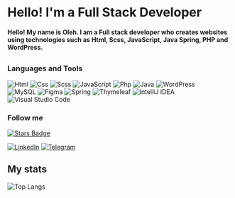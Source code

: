 # Hello! I'm a Full Stack Developer
<b>Hello! My name is Oleh. I am a Full stack developer who creates websites using technologies such as Html, Scss, JavaScript, Java Spring, PHP and WordPress.</b>

##


### Languages and Tools

![Html](https://img.shields.io/badge/-Html-090909?style=for-the-badge&logo=HTML5&logoColor=fc6f03)
![Css](https://img.shields.io/badge/-Css-090909?style=for-the-badge&logo=CSS3&logoColor=4287f5)
![Scss](https://img.shields.io/badge/-Scss-090909?style=for-the-badge&logo=Sass&logoColor=ff009d)
![JavaScript](https://img.shields.io/badge/-JavaScript-090909?style=for-the-badge&logo=JavaScript&logoColor=E9D54D)
![Php](https://img.shields.io/badge/-Php-090909?style=for-the-badge&logo=PHP&logoColor=0088ff)
![Java](https://img.shields.io/badge/java-090909.svg?style=for-the-badge&logo=openjdk&logoColor=%23CC342D)
![WordPress](https://img.shields.io/badge/-WordPress-090909?style=for-the-badge&logo=WordPress&logoColor=4d4f61)<br>
![MySQL](https://img.shields.io/badge/mysql-090909.svg?style=for-the-badge&logo=mysql&logoColor=white)
![Figma](https://img.shields.io/badge/figma-090909.svg?style=for-the-badge&logo=figma&logoColor=%234B275F)
![Spring](https://img.shields.io/badge/spring-090909.svg?style=for-the-badge&logo=spring&logoColor=%23008080)
![Thymeleaf](https://img.shields.io/badge/Thymeleaf-090909.svg?style=for-the-badge&logo=Thymeleaf&logoColor=%23008080)
![IntelliJ IDEA](https://img.shields.io/badge/IntelliJIDEA-090909.svg?style=for-the-badge&logo=intellij-idea&logoColor=white)
![Visual Studio Code](https://img.shields.io/badge/Visual%20Studio%20Code-090909.svg?style=for-the-badge&logo=visual-studio-code&logoColor=3670A0)   <br>

### Follow me 
<a href="https://discordapp.com/users/700598145096220782/"><img src="https://img.shields.io/badge/Discord-090909.svg?style=for-the-badge&logo=discord&logoColor=white" alt="Stars Badge"/></a>

[![LinkedIn](https://img.shields.io/badge/-LinkedIn-090909?style=for-the-badge&logo=linkedin&logoColor=007BB6)](https://www.linkedin.com/in/oleh-oliinyk-1b75662b6/)
[![Telegram](https://img.shields.io/badge/Telegram-090909?style=for-the-badge&logo=telegram&logoColor=white)](https://t.me/Parazko)

## My stats

![Top Langs](https://github-readme-stats.vercel.app/api/top-langs/?username=olinykfs&layout=compact&theme=vision-friendly-dark)
